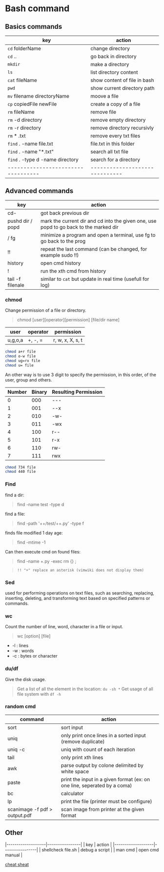 # Bash command

## Basics commands

| key                              | action                       |
|----------------------------------|------------------------------|
| `cd` folderName                  | change directory             |
| `cd` ..                          | go back in directory         |
| `mkdir`                          | make a directory             |
| `ls`                             | list directory content       |
| `cat` fileName                   | show content of file in bash |
| `pwd`                            | show current directory path  |
| `mv` filename directoryName      | moove a file                 |
| `cp` copiedFile newFile          | create a copy of a file      |
| `rm` fileName                    | remove file                  |
| `rm` -d directory                | remove empty directory       |
| `rm` -r directory                | remove directory recursivly  |
| `rm` * .txt                      | remove every txt files       |
| `find` . -name file.txt          | file.txt in this folder      |
| `find` . -name "*.txt"           | search all txt file          |
| `find` . -type d -name directory | search for a directory       |
|----------------------------------|------------------------------|

## Advanced commands

| key              | action                                                                                |
|------------------|---------------------------------------------------------------------------------------|
| cd-              | got back previous dir                                                                 |
| pushd dir / popd | mark the current dir and cd into the given one, use popd to go back to the marked dir |
| <C-z> / fg       | minimize a program and open a terminal, use fg to go back to the prog                 |
| !!               | repeat the last command (can be changed, for example sudo !!)                         |
| history          | open cmd history                                                                      |
| !<number>        | run the xth cmd from history                                                          |
| tail -f filenale | similar to `cat` but update in real time (usefull for log)                            |


### chmod

Change permission of a file or directory.  

> chmod [user][operator][permission] [file/dir name]

| user    | operator | permission       |
|---------|----------|------------------|
| u,g,o,a | +, -, =  | r, w, x, X, s, t |


```bash
chmod a+r file
chmod o-w file
chmod ug=rx file
chmod u= file
```
An other way is to use 3 digit to specify the permission, in this order, of the user, group and others.  

| Number | Binary | Resulting Permission |
|--------|--------|----------------------|
| 0      | 000    | ---                  |
| 1      | 001    | --x                  |
| 2      | 010    | -w-                  |
| 3      | 011    | -wx                  |
| 4      | 100    | r--                  |
| 5      | 101    | r-x                  |
| 6      | 110    | rw-                  |
| 7      | 111    | rwx                  |

```bash
chmod 734 file
chmod 440 file
```

### Find

find a dir:  
>find -name test -type d  
 
find a file:  
>find -path '++/test/++.py' -type f

finds file modified 1 day age:  
>find -mtime -1 

Can then execute cmd on found files:  
>find -name +.py -exec rm {} \;

>`!! "+" replace an asterisk (vimwiki does not display them)`

### Sed

used for performing operations on text files, such as searching, replacing, inserting, deleting, and transforming text based on specified patterns or commands.

### wc

Count the number of line, word, character in a file or input.  
> wc [option] [file]

- -l : lines
- -w : words
- -c : bytes or character

### du/df

Give the disk usage.  
> Get a list of all the element in the location: `du -sh *` 
> Get usage of all file system with `df -h`

### random cmd

| command                       | action                                                                   |
|-------------------------------|--------------------------------------------------------------------------|
| sort                          | sort input                                                               |
| uniq                          | only print once lines in a sorted input (remove duplicate)               |
| uniq -c                       | uniq with count of each iteration                                        |
| tail                          | only print xth lines                                                     |
| awk                           | parse output by colone delimited by white space                          |
| paste                         | print the input in a given format (ex: on one line, seperated by a coma) |
| bc                            | calculator                                                               |
| lp <file>                     | print the file (printer must be configure)                               |
| scanimage -f pdf > output.pdf | scan image from printer at the given format                              |


## Other


|--------------------|-----------------|
| key                | action          |
|--------------------|-----------------|
| shellcheck file.sh | debug a script  |
| man cmd            | open cmd manual |

[cheat sheat](https://files.fosswire.com/2007/08/fwunixref.pdf)
